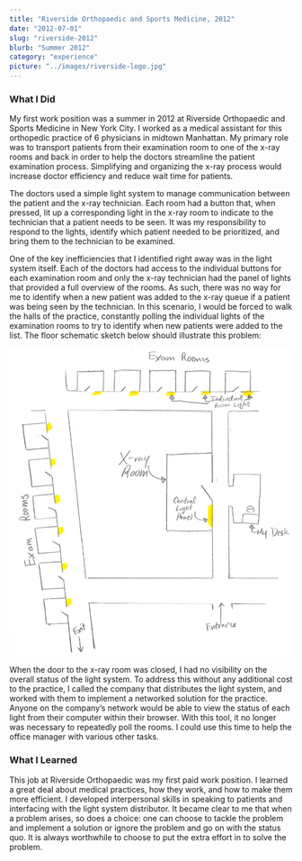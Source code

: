 ```yaml
---
title: "Riverside Orthopaedic and Sports Medicine, 2012"
date: "2012-07-01"
slug: "riverside-2012"
blurb: "Summer 2012"
category: "experience"
picture: "../images/riverside-logo.jpg"
---
```


### What I Did
My first work position was a summer in 2012 at Riverside Orthopaedic and Sports Medicine in New York City. I worked as a medical assistant for this orthopedic practice of 6 physicians in midtown Manhattan. My primary role was to transport patients from their examination room to one of the x-ray rooms and back in order to help the doctors streamline the patient examination process. Simplifying and organizing the x-ray process would increase doctor efficiency and reduce wait time for patients.

The doctors used a simple light system to manage communication between the patient and the x-ray technician. Each room had a button that, when pressed, lit up a corresponding light in the x-ray room to indicate to the technician that a patient needs to be seen. It was my responsibility to respond to the lights, identify which patient needed to be prioritized, and bring them to the technician to be examined.

One of the key inefficiencies that I identified right away was in the light system itself. Each of the doctors had access to the individual buttons for each examination room and only the x-ray technician had the panel of lights that provided a full overview of the rooms. As such, there was no way for me to identify when a new patient was added to the x-ray queue if a patient was being seen by the technician. In this scenario, I would be forced to walk the halls of the practice, constantly polling the individual lights of the examination rooms to try to identify when new patients were added to the list. The floor schematic sketch below should illustrate this problem:

![Floor Plan](../images/riverside_lights.jpg "Riverside Orthopaedic Floor Schematic")

When the door to the x-ray room was closed, I had no visibility on the overall status of the light system. To address this without any additional cost to the practice, I called the company that distributes the light system, and worked with them to implement a networked solution for the practice. Anyone on the company’s network would be able to view the status of each light from their computer within their browser. With this tool, it no longer was necessary to repeatedly poll the rooms. I could use this time to help the office manager with various other tasks.

### What I Learned
This job at Riverside Orthopaedic was my first paid work position. I learned a great deal about medical practices, how they work, and how to make them more efficient. I developed interpersonal skills in speaking to patients and interfacing with the light system distributor. It became clear to me that when a problem arises, so does a choice: one can choose to tackle the problem and implement a solution or ignore the problem and go on with the status quo. It is always worthwhile to choose to put the extra effort in to solve the problem.